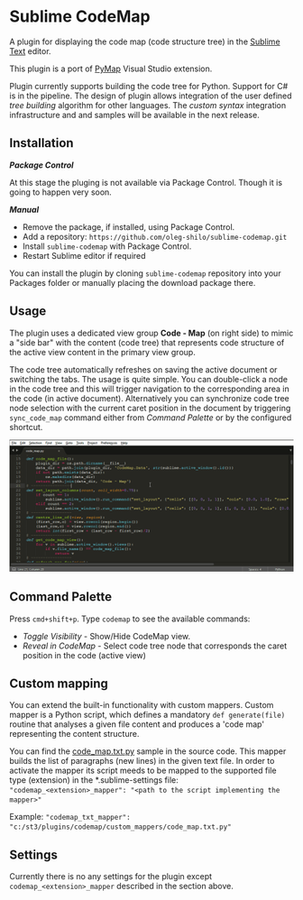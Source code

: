 # Sublime CodeMap

A plugin for displaying the code map (code structure tree) in the [Sublime Text](http://sublimetext.com "Sublime Text") editor.

This plugin is a port of [PyMap](https://marketplace.visualstudio.com/items?itemName=OlegShilo.PyMap) Visual Studio extension. 

Plugin currently supports building the code tree for Python. Support for C# is in the pipeline. The design of plugin allows integration of the user defined _tree building_ algorithm for other languages. The _custom syntax_ integration infrastructure and and samples will  be available in the next release. 

## Installation

*__Package Control__*

At this stage the pluging is not available via Package Control. Though it is going to happen very soon.

*__Manual__*

* Remove the package, if installed, using Package Control.
* Add a repository: `https://github.com/oleg-shilo/sublime-codemap.git`
* Install `sublime-codemap` with Package Control. 
* Restart Sublime editor if required

You can install the plugin by cloning `sublime-codemap` repository into your Packages folder or manually placing the download package there.

## Usage
The plugin uses a dedicated view group __Code - Map__ (on right side) to mimic a "side bar" with the content (code tree) that represents code structure of the active view content in the primary view group. 

The code tree automatically refreshes on saving the active document or switching the tabs. The usage is quite simple. You can double-click a node in the code tree and this will trigger navigation to the corresponding area in the code (in active document). Alternatively you can synchronize code tree node selection with the current caret position in the document by triggering `sync_code_map` command either from _Command Palette_ or by the configured shortcut.

![](images/image1.gif)

## Command Palette

Press `cmd+shift+p`. Type `codemap` to see the available commands:

* *Toggle Visibility* - Show/Hide CodeMap view.
* *Reveal in CodeMap* - Select code tree node that corresponds the caret position in the code (active view)

## Custom mapping

You can extend the built-in functionality with custom mappers. Custom mapper is a Python script, which defines a mandatory `def generate(file)` routine that analyses a given file content and produces a 'code map' representing the content structure. 

You can find the [code_map.txt.py](custom_mappers/code_map.txt.py) sample in the source code. This mapper builds the list of paragraphs (new lines) in the given text file.
In order to activate the mapper its script meeds to be mapped to the supported file type (extension) in the *.sublime-settings file:
`"codemap_<extension>_mapper": "<path to the script implementing the mapper>"`

  Example: `"codemap_txt_mapper": "c:/st3/plugins/codemap/custom_mappers/code_map.txt.py"`
   

## Settings
Currently there is no any settings for the plugin except `codemap_<extension>_mapper` described in the section above.
